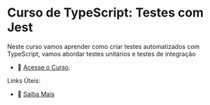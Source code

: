 # Curso de TypeScript: Testes com Jest

Neste curso vamos aprender como criar testes automatizados com TypeScript, vamos abordar testes unitários e testes de integração

- :movie_camera: [Acesse o Curso](https://academy.especializati.com.br/curso/typescript-testes-com-jest).


Links Úteis:

- :tada: [Saiba Mais](https://linktr.ee/especializati)
